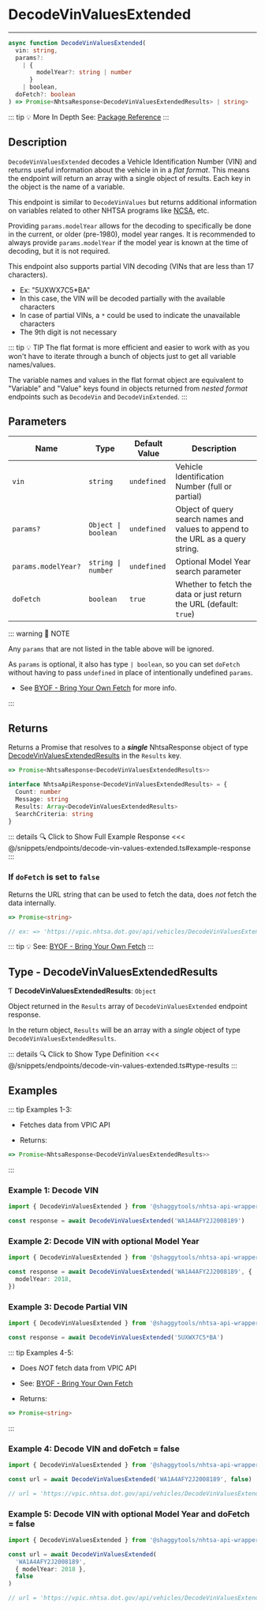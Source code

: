 # DecodeVinValuesExtended

---

```typescript
async function DecodeVinValuesExtended(
  vin: string,
  params?:
    | {
        modelYear?: string | number
      }
    | boolean,
  doFetch?: boolean
) => Promise<NhtsaResponse<DecodeVinValuesExtendedResults> | string>
```

::: tip :bulb: More In Depth
See: [Package Reference](../../typedoc/modules/api_endpoints_DecodeVinValuesExtended)
:::

## Description

`DecodeVinValuesExtended` decodes a Vehicle Identification Number (VIN) and returns useful
information about the vehicle in in a _flat format_. This means the endpoint will return an
array with a single object of results. Each key in the object is the name of a variable.

This endpoint is similar to `DecodeVinValues` but returns additional information on variables
related to other NHTSA programs like
[NCSA](https://www.nhtsa.gov/research-data/national-center-statistics-and-analysis-ncsa), etc.

Providing `params.modelYear` allows for the decoding to specifically be done in the current, or
older (pre-1980), model year ranges. It is recommended to always provide `params.modelYear` if
the model year is known at the time of decoding, but it is not required.

This endpoint also supports partial VIN decoding (VINs that are less than 17 characters).

- Ex: "5UXWX7C5\*BA"
- In this case, the VIN will be decoded partially with the available characters
- In case of partial VINs, a `*` could be used to indicate the unavailable characters
- The 9th digit is not necessary

::: tip :bulb: TIP
The flat format is more efficient and easier to work with as you won't have to iterate through a
bunch of objects just to get all variable names/values.

The variable names and values in the flat format object are equivalent to "Variable" and "Value"
keys found in objects returned from _nested format_ endpoints such as `DecodeVin` and
`DecodeVinExtended`.
:::

## Parameters

| Name                | Type                 | Default Value | Description                                                                     |
| ------------------- | -------------------- | ------------- | ------------------------------------------------------------------------------- |
| `vin`               | `string`             | `undefined`   | Vehicle Identification Number (full or partial)                                 |
| `params?`           | `Object \| boolean ` | `undefined`   | Object of query search names and values to append to the URL as a query string. |
| `params.modelYear?` | `string \| number`   | `undefined`   | Optional Model Year search parameter                                            |
| `doFetch`           | `boolean`            | `true`        | Whether to fetch the data or just return the URL (default: `true`)              |

::: warning 📝 NOTE

Any `params` that are not listed in the table above will be ignored.

As `params` is optional, it also has type `| boolean`, so you can set `doFetch` without
having to pass `undefined` in place of intentionally undefined `params`.

- See [BYOF - Bring Your Own Fetch](../../guide/bring-your-own-fetch.md#option-1-set-dofetch-to-false)
  for more info.

:::

## Returns

Returns a Promise that resolves to a **_single_** NhtsaResponse object of type
[DecodeVinValuesExtendedResults](#type-decodevinvaluesextendedresults) in the `Results` key.

```typescript
=> Promise<NhtsaResponse<DecodeVinValuesExtendedResults>>
```

```typescript [NhtsaApiResponse]
interface NhtsaApiResponse<DecodeVinValuesExtendedResults> = {
  Count: number
  Message: string
  Results: Array<DecodeVinValuesExtendedResults>
  SearchCriteria: string
}
```

::: details :mag: Click to Show Full Example Response
<<< @/snippets/endpoints/decode-vin-values-extended.ts#example-response
:::

### If `doFetch` is set to `false`

Returns the URL string that can be used to fetch the data, does _not_ fetch the data internally.

```typescript
=> Promise<string>

// ex: => 'https://vpic.nhtsa.dot.gov/api/vehicles/DecodeVinValuesExtended/WA1A4AFY2J2008189?format=json'
```

::: tip :bulb: See: [BYOF - Bring Your Own Fetch](../../guide/bring-your-own-fetch.md#option-1-set-dofetch-to-false)
:::

## Type - DecodeVinValuesExtendedResults

Ƭ **DecodeVinValuesExtendedResults**: `Object`

Object returned in the `Results` array of `DecodeVinValuesExtended` endpoint response.

In the return object, `Results` will be an array with a _single_ object of type
`DecodeVinValuesExtendedResults`.

::: details :mag: Click to Show Type Definition
<<< @/snippets/endpoints/decode-vin-values-extended.ts#type-results
:::

## Examples

::: tip Examples 1-3:

- Fetches data from VPIC API

- Returns:

```typescript
=> Promise<NhtsaResponse<DecodeVinValuesExtendedResults>>
```

:::

### Example 1: Decode VIN

```ts
import { DecodeVinValuesExtended } from '@shaggytools/nhtsa-api-wrapper'

const response = await DecodeVinValuesExtended('WA1A4AFY2J2008189')
```

### Example 2: Decode VIN with optional Model Year

```ts
import { DecodeVinValuesExtended } from '@shaggytools/nhtsa-api-wrapper'

const response = await DecodeVinValuesExtended('WA1A4AFY2J2008189', {
  modelYear: 2018,
})
```

### Example 3: Decode Partial VIN

```ts
import { DecodeVinValuesExtended } from '@shaggytools/nhtsa-api-wrapper'

const response = await DecodeVinValuesExtended('5UXWX7C5*BA')
```

::: tip Examples 4-5:

- Does _NOT_ fetch data from VPIC API

- See: [BYOF - Bring Your Own Fetch](../../guide/bring-your-own-fetch.md#option-1-set-dofetch-to-false)

- Returns:

```typescript
=> Promise<string>
```

:::

### Example 4: Decode VIN and doFetch = false

```ts
import { DecodeVinValuesExtended } from '@shaggytools/nhtsa-api-wrapper'

const url = await DecodeVinValuesExtended('WA1A4AFY2J2008189', false)

// url = 'https://vpic.nhtsa.dot.gov/api/vehicles/DecodeVinValuesExtended/WA1A4AFY2J2008189?format=json'
```

### Example 5: Decode VIN with optional Model Year and doFetch = false

```ts
import { DecodeVinValuesExtended } from '@shaggytools/nhtsa-api-wrapper'

const url = await DecodeVinValuesExtended(
  'WA1A4AFY2J2008189',
  { modelYear: 2018 },
  false
)

// url = 'https://vpic.nhtsa.dot.gov/api/vehicles/DecodeVinValuesExtended/WA1A4AFY2J2008189?modelYear=2018&format=json'
```
